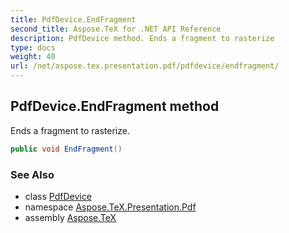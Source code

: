 ```yaml
---
title: PdfDevice.EndFragment
second_title: Aspose.TeX for .NET API Reference
description: PdfDevice method. Ends a fragment to rasterize
type: docs
weight: 40
url: /net/aspose.tex.presentation.pdf/pdfdevice/endfragment/
---
```

## PdfDevice.EndFragment method

Ends a fragment to rasterize.

```csharp
public void EndFragment()
```

### See Also

* class [PdfDevice](../)
* namespace [Aspose.TeX.Presentation.Pdf](../../pdfdevice/)
* assembly [Aspose.TeX](../../../)


